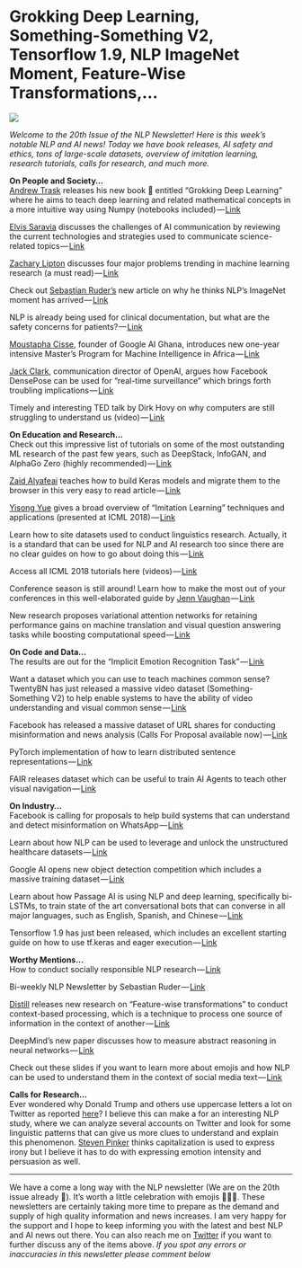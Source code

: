 # Grokking Deep Learning, Something-Something V2, Tensorflow 1.9, NLP ImageNet Moment, Feature-Wise Transformations,…

![](https://cdn-images-1.medium.com/max/800/1*XzyEGO4FJIArCOKL_R7wew.png)


*Welcome to the 20th Issue of the NLP Newsletter! Here is this week’s notable NLP and AI news! Today we have book releases, AI safety and ethics, tons of large-scale datasets, overview of imitation learning, research tutorials, calls for research, and much more.*

**On People and Society…**   
[Andrew Trask](https://twitter.com/iamtrask) releases his new book 📘 entitled “Grokking Deep Learning” where he aims to teach deep learning and related mathematical concepts in a more intuitive way using Numpy (notebooks included) — [Link](https://www.manning.com/books/grokking-deep-learning?a_aid=grokkingdl&a_bid=32715258)

[Elvis Saravia](https://twitter.com/omarsar0) discusses the challenges of AI communication by reviewing the current technologies and strategies used to communicate science-related topics — [Link](https://medium.com/dair-ai/the-challenges-of-ai-communication-37a0173b5927)

[Zachary Lipton](https://twitter.com/zacharylipton) discusses four major problems trending in machine learning research (a must read) — [Link](http://approximatelycorrect.com/2018/07/10/troubling-trends-in-machine-learning-scholarship/)

Check out [Sebastian Ruder’s](https://twitter.com/seb_ruder) new article on why he thinks NLP’s ImageNet moment has arrived — [Link](https://thegradient.pub/nlp-imagenet/)

NLP is already being used for clinical documentation, but what are the safety concerns for patients? — [Link](https://healthitanalytics.com/news/ehr-natural-language-processing-errors-bring-patient-safety-concerns)

[Moustapha Cisse](https://twitter.com/Moustapha_6C), founder of Google AI Ghana, introduces new one-year intensive Master’s Program for Machine Intelligence in Africa — [Link](https://medium.com/@moustaphacisse/introducing-the-african-masters-of-machine-intelligence-at-aims-9441b4346a55)

[Jack Clark](https://twitter.com/jackclarkSF), communication director of OpenAI, argues how Facebook DensePose can be used for “real-time surveillance” which brings forth troubling implications — [Link](https://jack-clark.net/2018/02/06/import-ai-80-facebook-accidentally-releases-a-surveillance-ai-tool-why-emojis-are-a-good-candidate-for-a-universal-deep-learning-language-and-using-deceptive-games-to-explore-the-stupidity-of-ai/)

Timely and interesting TED talk by Dirk Hovy on why computers are still struggling to understand us (video) — [Link](https://www.youtube.com/watch?v=e6ggFdqsyEg)

**On Education and Research…**   
Check out this impressive list of tutorials on some of the most outstanding ML research of the past few years, such as DeepStack, InfoGAN, and AlphaGo Zero (highly recommended) — [Link](http://www.depthfirstlearning.com/)

[Zaid Alyafeai](https://twitter.com/zaidalyafeai) teaches how to build Keras models and migrate them to the browser in this very easy to read article — [Link](https://medium.com/tensorflow/train-on-google-colab-and-run-on-the-browser-a-case-study-8a45f9b1474e?linkId=53959139)

[Yisong Yue](http://www.google.com/url?q=http%3A%2F%2Fwww.yisongyue.com%2F&sa=D&sntz=1&usg=AFQjCNHrimquLHeTF_TYts8U0YV6lJD4ig) gives a broad overview of “Imitation Learning” techniques and applications (presented at ICML 2018) — [Link](https://sites.google.com/view/icml2018-imitation-learning/)

Learn how to site datasets used to conduct linguistics research. Actually, it is a standard that can be used for NLP and AI research too since there are no clear guides on how to go about doing this — [Link](https://docs.google.com/presentation/d/1QRJ8-Mjwg9k-dMvLErp0HF0KuKFdZchhDrlKp8Zkn_k/edit?usp=sharing)

Access all ICML 2018 tutorials here (videos) — [Link](https://www.facebook.com/icml.imls)

Conference season is still around! Learn how to make the most out of your conferences in this well-elaborated guide by [Jenn Vaughan](https://twitter.com/jennwvaughan) — [Link](https://medium.com/@jennwv/nine-things-i-wish-i-had-known-the-first-time-i-came-to-nips-b939330661ed)

New research proposes variational attention networks for retaining performance gains on machine translation and visual question answering tasks while boosting computational speed — [Link](https://arxiv.org/abs/1807.03756v1)

**On Code and Data…**   
The results are out for the “Implicit Emotion Recognition Task” — [Link](http://implicitemotions.wassa2018.com/results/)

Want a dataset which you can use to teach machines common sense? TwentyBN has just released a massive video dataset (Something-Something V2) to help enable systems to have the ability of video understanding and visual common sense — [Link](https://medium.com/twentybn/something-something-v2-release-9107b4a8ce99)

Facebook has released a massive dataset of URL shares for conducting misinformation and news analysis (Calls For Proposal available now) — [Link](https://dataverse.harvard.edu/dataset.xhtml?persistentId=doi:10.7910/DVN/EIAACS)

PyTorch implementation of how to learn distributed sentence representations — [Link](https://github.com/Maluuba/gensen)

FAIR releases dataset which can be useful to train AI Agents to teach other visual navigation — [Link](https://www.facebook.com/722677142/posts/10155391157417143/)

**On Industry…**   
Facebook is calling for proposals to help build systems that can understand and detect misinformation on WhatsApp — [Link](https://research.fb.com/programs/research-awards/proposals/whatsapp-research-awards-for-social-science-and-misinformation/)

Learn about how NLP can be used to leverage and unlock the unstructured healthcare datasets — [Link](https://www.prnewswire.com/news-releases/natural-language-processing-technology-poised-to-unlock-the-value-of-extensive-unstructured-healthcare-data-sets-300679630.html)

Google AI opens new object detection competition which includes a massive training dataset — [Link](https://www.kaggle.com/c/google-ai-open-images-object-detection-track?utm_medium=social&utm_source=twitter.com&utm_campaign=googleai%20competition%202018)

Learn about how Passage AI is using NLP and deep learning, specifically bi-LSTMs, to train state of the art conversational bots that can converse in all major languages, such as English, Spanish, and Chinese — [Link](https://twitter.com/omarsar0)

Tensorflow 1.9 has just been released, which includes an excellent starting guide on how to use tf.keras and eager execution — [Link](https://www.tensorflow.org/tutorials/)

**Worthy Mentions…**   
How to conduct socially responsible NLP research — [Link](https://docs.google.com/presentation/d/1HkKDbpph3RP9s3hdTEQ8rjy8PZDx4tSTW6hZily_yIc/edit?ts=5b438196#slide=id.p)

Bi-weekly NLP Newsletter by Sebastian Ruder — [Link](http://newsletter.ruder.io/issues/rl-and-teamwork-tracking-the-state-of-ai-facebook-and-fake-news-doing-research-conference-things-120440)

[Distill](https://twitter.com/distillpub) releases new research on “Feature-wise transformations” to conduct context-based processing, which is a technique to process one source of information in the context of another — [Link](https://distill.pub/2018/feature-wise-transformations/)

DeepMind’s new paper discusses how to measure abstract reasoning in neural networks — [Link](https://deepmind.com/blog/measuring-abstract-reasoning/)

Check out these slides if you want to learn more about emojis and how NLP can be used to understand them in the context of social media text — [Link](https://www.slideshare.net/knoesis/using-natural-language-processing-to-understand-emoji-in-social-media-text-105027875)

**Calls for Research…**   
Ever wondered why Donald Trump and others use uppercase letters a lot on Twitter as reported [here](https://www.nytimes.com/2018/07/04/us/trump-capitalization-tweets-nyt.html)? I believe this can make a for an interesting NLP study, where we can analyze several accounts on Twitter and look for some linguistic patterns that can give us more clues to understand and explain this phenomenon. [Steven Pinker](https://twitter.com/sapinker) thinks capitalization is used to express irony but I believe it has to do with expressing emotion intensity and persuasion as well.

----------

We have a come a long way with the NLP newsletter (We are on the 20th issue already 🙌). It’s worth a little celebration with emojis 🎉**🎉**🎉. These newsletters are certainly taking more time to prepare as the demand and supply of high quality information and news increases. I am very happy for the support and I hope to keep informing you with the latest and best NLP and AI news out there. You can also reach me on [Twitter](https://twitter.com/omarsar0) if you want to further discuss any of the items above.
*If you spot any errors or inaccuracies in this newsletter please comment below*

